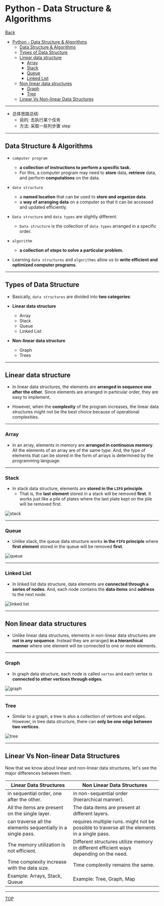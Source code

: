 # Python - Data Structure & Algorithms

[Back](../index.md)

- [Python - Data Structure \& Algorithms](#python---data-structure--algorithms)
  - [Data Structure \& Algorithms](#data-structure--algorithms)
  - [Types of Data Structure](#types-of-data-structure)
  - [Linear data structure](#linear-data-structure)
    - [Array](#array)
    - [Stack](#stack)
    - [Queue](#queue)
    - [Linked List](#linked-list)
  - [Non linear data structures](#non-linear-data-structures)
    - [Graph](#graph)
    - [Tree](#tree)
  - [Linear Vs Non-linear Data Structures](#linear-vs-non-linear-data-structures)

---

- 总体思路总结:
  - 目的: 去执行某个任务
  - 方法: 采取一些列步骤 step

---

## Data Structure & Algorithms

- `computer program`

  - **a collection of instructions to perform a specific task.**
  - For this, a computer program may need to **store** data, **retrieve** data, and perform **computations** on the data.

- `data structure`

  - a **named location** that can be used to **store and organize data**.
  - a **way of arranging data** on a computer so that it can be accessed and updated efficiently.

- `Data structure` and `data types` are slightly different.

  - `Data structure` is the collection of `data types` arranged in a specific order.

- `algorithm`

  - **a collection of steps to solve a particular problem.**

- Learning `data structures` and `algorithms` allow us to **write efficient and optimized computer programs**.

---

## Types of Data Structure

- Basically, `data structures` are divided into **two categories**:

- **Linear data structure**

  - Array
  - Stack
  - Queue
  - Linked List

- **Non-linear data structure**

  - Graph
  - Trees

---

## Linear data structure

- In linear data structures, the elements are **arranged in sequence one after the other**. Since elements are arranged in particular order, they are easy to implement.

- However, when the **complexity** of the program increases, the linear data structures might not be the best choice because of operational complexities.

---

### Array

- In an array, elements in memory are **arranged in continuous memory**. All the elements of an array are of the same type. And, the type of elements that can be stored in the form of arrays is determined by the programming language.

---

### Stack

- In stack data structure, elements are **stored in the `LIFO` principle**.
  - That is, the **last element** stored in a stack will be removed **first**. It works just like a pile of plates where the last plate kept on the pile will be removed first.

![stack](./pic/stack_dsa.png)

---

### Queue

- Unlike stack, the queue data structure works **in the `FIFO` principle** where **first element** stored in the queue will be removed **first**.

![queue](./pic/queue_dsa.png)

---

### Linked List

- In linked list data structure, data elements are **connected through a series of nodes**. And, each node contains the **data items** and **address** to the next node.

![linked list](./pic/linked-list_dsa.png)

---

## Non linear data structures

- Unlike linear data structures, elements in non-linear data structures are **not in any sequence**. Instead they are arranged **in a hierarchical manner** where one element will be connected to one or more elements.

---

### Graph

- In graph data structure, each node is called `vertex` and each vertex is **connected to other vertices through edges**.

![graph](./pic/graph_dsa.png)

---

### Tree

- Similar to a graph, a tree is also a collection of vertices and edges. However, in tree data structure, there can **only be one edge between two vertices**.

![tree](./pic/tree_dsa.png)

---

## Linear Vs Non-linear Data Structures

Now that we know about linear and non-linear data structures, let's see the major differences between them.

| Linear Data Structures                                       | Non Linear Data Structures                                                                   |
| ------------------------------------------------------------ | -------------------------------------------------------------------------------------------- |
| in sequential order, one after the other.                    | in non-sequential order (hierarchical manner).                                               |
| All the items are present on the single layer.               | The data items are present at different layers.                                              |
| can traverse all the elements sequentially in a single pass. | requires multiple runs. might not be possible to traverse all the elements in a single pass. |
| The memory utilization is not efficient.                     | Different structures utilize memory in different efficient ways depending on the need.       |
| Time complexity increase with the data size.                 | Time complexity remains the same.                                                            |
| Example: Arrays, Stack, Queue                                | Example: Tree, Graph, Map                                                                    |

---

[TOP](#python---data-structure--algorithms)
